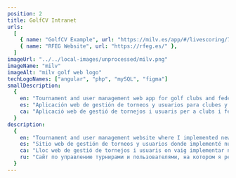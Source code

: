 ```yaml
---
position: 2
title: GolfCV Intranet
urls:
  [
    { name: "GolfCV Example", url: "https://milv.es/app/#/livescoring/75" },
    { name: "RFEG Website", url: "https://rfeg.es/" },
  ]
imageUrl: "../../local-images/unprocessed/milv.png"
imageName: "milv"
imageAlt: "milv golf web logo"
techLogoNames: ["angular", "php", "mySQL", "figma"]
smallDescription:
  {
    en: "Tournament and user management web app for golf clubs and federations.",
    es: "Aplicación web de gestión de torneos y usuarios para clubes y federaciones de golf.",
    ca: "Aplicació web de gestió de tornejos i usuaris per a clubs i federacions de golf.",
  }
description:
  {
    en: "Tournament and user management website where I implemented new functionalities in direct contact with the client, including: auth, POS payments, and the design and implementation of a landing page.",
    es: "Sitio web de gestión de torneos y usuarios donde implementé nuevas funcionalidades en contacto directo con el cliente, incluyendo: autenticación, pagos TPV, y el diseño e implementación de una landing page.",
    ca: "Lloc web de gestió de tornejos i usuaris on vaig implementar noves funcionalitats en contacte directe amb el client, incloent: autenticació, pagaments TPV, i el disseny i implementació d'una landing page.",
    ru: "Сайт по управлению турнирами и пользователями, на котором я реализовал новые функциональные возможности при непосредственном контакте с клиентом, включая: аутентификацию, POS-платежи, а также дизайн и реализацию посадочной страницы.",
  }
---
```


<!-- ! https://milv.es/app/#/livescoring/75 -->
